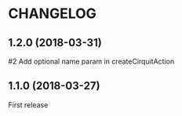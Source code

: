 # CHANGELOG

## 1.2.0 (2018-03-31)

#2 Add optional name param in createCirquitAction

## 1.1.0 (2018-03-27)

First release
